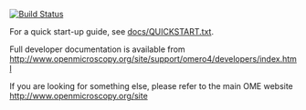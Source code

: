 [![Build Status](https://travis-ci.org/openmicroscopy/openmicroscopy.png)](http://travis-ci.org/openmicroscopy/openmicroscopy)

For a quick start-up guide, see [docs/QUICKSTART.txt](./docs/QUICKSTART.txt).

Full developer documentation is available from http://www.openmicroscopy.org/site/support/omero4/developers/index.html

If you are looking for something else, please refer to the main OME website http://www.openmicroscopy.org/site
